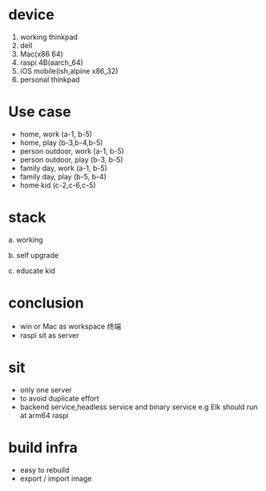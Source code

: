 # device
1. working thinkpad
2. dell
3. Mac(x86 64)
4. raspi 4B(aarch_64)
5. iOS mobile(ish,alpine x86_32)
6. personal thinkpad

# Use case
- home, work (a-1, b-5)
- home, play (b-3,b-4,b-5)
- person outdoor, work (a-1, b-5)
- person outdoor, play (b-3, b-5)
- family day, work (a-1, b-5)
- family day, play (b-5, b-4)
- home kid (c-2,c-6,c-5)

# stack
a. working

b. self upgrade

c. educate kid

# conclusion
- win or Mac as workspace 终端
- raspi sit as server

# sit
- only one server 
- to avoid duplicate effort 
- backend service,headless service and binary service e.g Elk should run at arm64 raspi

# build infra
- easy to rebuild
- export / import image
